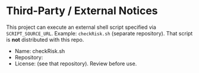 <!--
SPDX-License-Identifier: LicenseRef-NC-Shinkawa-Only
Copyright (c) 2025 Shinkawa
-->

# Third-Party / External Notices

This project can execute an external shell script specified via `SCRIPT_SOURCE_URL`.
Example: `checkRisk.sh` (separate repository). That script is **not** distributed with this repo.

- Name: checkRisk.sh
- Repository: <link-to-external-repo>
- License: (see that repository). Review before use.

